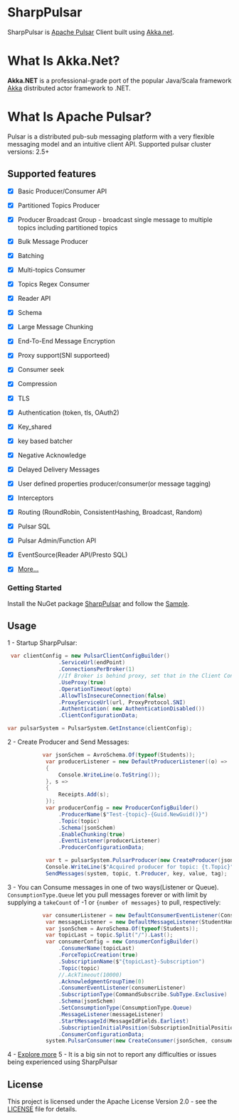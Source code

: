 # SharpPulsar
SharpPulsar is [Apache Pulsar](https://github.com/apache/pulsar) Client built using [Akka.net](https://github.com/akkadotnet/akka.net). 

# What Is Akka.Net?
**Akka.NET** is a professional-grade port of the popular Java/Scala framework [Akka](http://akka.io) distributed actor framework to .NET.

# What Is Apache Pulsar?
Pulsar is a distributed pub-sub messaging platform with a very flexible messaging model and an intuitive client API.
Supported pulsar cluster versions: 2.5+

## Supported features
- [x] Basic Producer/Consumer API
- [x] Partitioned Topics Producer
- [x] Producer Broadcast Group - broadcast single message to multiple topics including partitioned topics
- [x] Bulk Message Producer
- [x] Batching
- [x] Multi-topics Consumer
- [x] Topics Regex Consumer
- [x] Reader API
- [x] Schema
- [x] Large Message Chunking
- [X] End-To-End Message Encryption
- [x] Proxy support(SNI supporteed)
- [x] Consumer seek
- [x] Compression
- [x] TLS
- [x] Authentication (token, tls, OAuth2)
- [x] Key_shared
- [x] key based batcher
- [x] Negative Acknowledge
- [x] Delayed Delivery Messages
- [x] User defined properties producer/consumer(or message tagging)
- [x] Interceptors
- [x] Routing (RoundRobin, ConsistentHashing, Broadcast, Random)
- [x] Pulsar SQL
- [x] Pulsar Admin/Function API
- [x] EventSource(Reader API/Presto SQL)
- [x] [More...](https://github.com/eaba/SharpPulsar/blob/master/Sample/Program.cs)



### Getting Started
Install the NuGet package [SharpPulsar](https://www.nuget.org/packages/SharpPulsar) and follow the [Sample](https://github.com/eaba/SharpPulsar/tree/master/Sample).

## Usage
1 - Startup SharpPulsar:
```csharp
 var clientConfig = new PulsarClientConfigBuilder()
                .ServiceUrl(endPoint)
                .ConnectionsPerBroker(1)
                //If Broker is behind proxy, set that in the Client Configuration
                .UseProxy(true)
                .OperationTimeout(opto)
                .AllowTlsInsecureConnection(false)
                .ProxyServiceUrl(url, ProxyProtocol.SNI)
                .Authentication( new AuthenticationDisabled())                             //.Authentication(AuthenticationFactory.Token("eyJhbGciOiJSUzI1NiJ9.eyJzdWIiOiJzaGFycHB1bHNhci1jbGllbnQtNWU3NzY5OWM2M2Y5MCJ9.lbwoSdOdBoUn3yPz16j3V7zvkUx-Xbiq0_vlSvklj45Bo7zgpLOXgLDYvY34h4MX8yHB4ynBAZEKG1ySIv76DPjn6MIH2FTP_bpI4lSvJxF5KsuPlFHsj8HWTmk57TeUgZ1IOgQn0muGLK1LhrRzKOkdOU6VBV_Hu0Sas0z9jTZL7Xnj1pTmGAn1hueC-6NgkxaZ-7dKqF4BQrr7zNt63_rPZi0ev47vcTV3ga68NUYLH5PfS8XIqJ_OV7ylouw1qDrE9SVN8a5KRrz8V3AokjThcsJvsMQ8C1MhbEm88QICdNKF5nu7kPYR6SsOfJJ1HYY-QBX3wf6YO3VAF_fPpQ"))
                .ClientConfigurationData;

var pulsarSystem = PulsarSystem.GetInstance(clientConfig);
```
2 - Create Producer and Send Messages:
    
```csharp
           var jsonSchem = AvroSchema.Of(typeof(Students));
            var producerListener = new DefaultProducerListener((o) =>
            {
                Console.WriteLine(o.ToString());
            }, s =>
            {
                Receipts.Add(s);
            });
            var producerConfig = new ProducerConfigBuilder()
                .ProducerName($"Test-{topic}-{Guid.NewGuid()}")
                .Topic(topic)
                .Schema(jsonSchem)
                .EnableChunking(true)
                .EventListener(producerListener)
                .ProducerConfigurationData;

            var t = pulsarSystem.PulsarProducer(new CreateProducer(jsonSchem, producerConfig));            
            Console.WriteLine($"Acquired producer for topic: {t.Topic}");
            SendMessages(system, topic, t.Producer, key, value, tag);
```
3 - You can Consume messages in one of two ways(Listener or Queue). `ConsumptionType.Queue` let you pull messages forever or with limit by supplying a `takeCount` of -1 or `{number of messages}` to pull, respectively:
```csharp
           var consumerListener = new DefaultConsumerEventListener(Console.WriteLine);
            var messageListener = new DefaultMessageListener(StudentHandler, null);
            var jsonSchem = AvroSchema.Of(typeof(Students));
            var topicLast = topic.Split("/").Last();
            var consumerConfig = new ConsumerConfigBuilder()
                .ConsumerName(topicLast)
                .ForceTopicCreation(true)
                .SubscriptionName($"{topicLast}-Subscription")
                .Topic(topic)
                //.AckTimeout(10000)
                .AcknowledgmentGroupTime(0)
                .ConsumerEventListener(consumerListener)
                .SubscriptionType(CommandSubscribe.SubType.Exclusive)
                .Schema(jsonSchem)
                .SetConsumptionType(ConsumptionType.Queue)
                .MessageListener(messageListener)
                .StartMessageId(MessageIdFields.Earliest)
                .SubscriptionInitialPosition(SubscriptionInitialPosition.Earliest)
                .ConsumerConfigurationData;
            system.PulsarConsumer(new CreateConsumer(jsonSchem, consumerConfig));
```
4 - [Explore more](https://github.com/eaba/SharpPulsar/blob/master/Sample/Program.cs)
5 - It is a big sin not to report any difficulties or issues being experienced using SharpPulsar
## License

This project is licensed under the Apache License Version 2.0 - see the [LICENSE](LICENSE) file for details.

